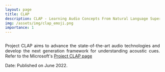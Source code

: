 ```yaml
---
layout: page
title: CLAP
description: CLAP - Learning Audio Concepts From Natural Language Supervision
img: /assets/img/clap_emoji.png
importance: 1
---
```


<div class="row">
    <div class="col-sm mt-3 mt-md-0">
        <img class="img-fluid rounded z-depth-1" src="{{ '/assets/img/clap_emoji.png' | relative_url }}" alt="" title="example image"/>
    </div>
</div>    
<div class="caption">
</div>

<p align="justify">  Project CLAP aims to advance the state-of-the-art audio technologies and develop the next generation framework for understanding acoustic cues. Refer to the Microsoft's <a href="https://www.microsoft.com/en-us/research/project/project-clap/"> Project CLAP page</a> </p>

Date: Published on June 2022.
